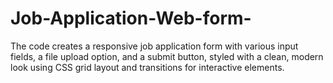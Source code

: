 # Job-Application-Web-form-
The code creates a responsive job application form with various input fields, a file upload option, and a submit button, styled with a clean, modern look using CSS grid layout and transitions for interactive elements.
